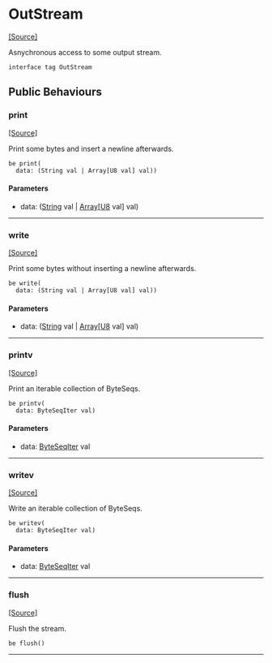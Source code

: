 # OutStream
<span class="source-link">[[Source]](src/builtin/std_stream.md#L-0-16)</span>

Asnychronous access to some output stream.


```pony
interface tag OutStream
```

## Public Behaviours

### print
<span class="source-link">[[Source]](src/builtin/std_stream.md#L-0-20)</span>


Print some bytes and insert a newline afterwards.


```pony
be print(
  data: (String val | Array[U8 val] val))
```
#### Parameters

*   data: ([String](builtin-String.md) val | [Array](builtin-Array.md)\[[U8](builtin-U8.md) val\] val)

---

### write
<span class="source-link">[[Source]](src/builtin/std_stream.md#L-0-25)</span>


Print some bytes without inserting a newline afterwards.


```pony
be write(
  data: (String val | Array[U8 val] val))
```
#### Parameters

*   data: ([String](builtin-String.md) val | [Array](builtin-Array.md)\[[U8](builtin-U8.md) val\] val)

---

### printv
<span class="source-link">[[Source]](src/builtin/std_stream.md#L-0-30)</span>


Print an iterable collection of ByteSeqs.


```pony
be printv(
  data: ByteSeqIter val)
```
#### Parameters

*   data: [ByteSeqIter](builtin-ByteSeqIter.md) val

---

### writev
<span class="source-link">[[Source]](src/builtin/std_stream.md#L-0-35)</span>


Write an iterable collection of ByteSeqs.


```pony
be writev(
  data: ByteSeqIter val)
```
#### Parameters

*   data: [ByteSeqIter](builtin-ByteSeqIter.md) val

---

### flush
<span class="source-link">[[Source]](src/builtin/std_stream.md#L-0-40)</span>


Flush the stream.


```pony
be flush()
```

---


